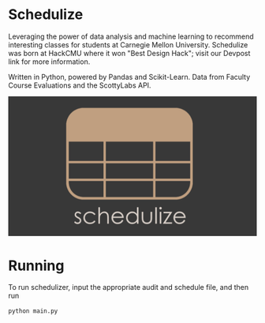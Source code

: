 # Schedulize
Leveraging the power of data analysis and machine learning to recommend interesting classes for students at Carnegie Mellon University. Schedulize was born at HackCMU where it won "Best Design Hack"; visit our Devpost link for more information.

Written in Python, powered by Pandas and Scikit-Learn.
Data from Faculty Course Evaluations and the ScottyLabs API.

![Schedulize Icon](images/logo.png)

# Running
To run schedulizer, input the appropriate audit and schedule file, and then run
```
python main.py
```
